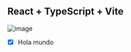 ## React + TypeScript + Vite

![image](https://github.com/Luiggi-piero/todo-app/assets/86317658/4fe4d961-84bc-4f24-ba47-7e9042a7932a)

- [X] Hola mundo


